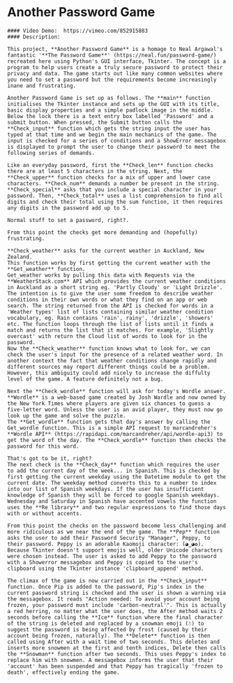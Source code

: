    # Another Password Game
    #### Video Demo:  https://vimeo.com/852915883
    #### Description:

    This project, **Another Password Game** is a homage to Neal Argawal's fantastic '**The Password Game**' (https://neal.fun/password-game/) recreated here using Python's GUI interface, Tkinter. The concept is a program to help users create a truly secure password to protect their privacy and data. The game starts out like many common websites where you need to set a password but the requirements become increasingly inane and frustrating.

    Another Password Game is set up as follows. The **main** function initialises the Tkinter instance and sets up the GUI with its title, basic display properties and a simple padlock image in the middle. Below the lock there is a text entry box labelled 'Password' and a submit button. When pressed, the Submit button calls the **Check_input** function which gets the string input the user has typed at that time and we begin the main mechanics of the game. The input is checked for a series of conditions and a ShowError messagebox is displayed to prompt the user to change their password to meet the following series of demands.

    Like an everyday password, first the **Check_len** function checks there are at least 5 characters in the string. Next, the **Check_upper** function checks for a mix of upper and lower case characters. **Check_num** demands a number be present in the string. **Check_special** asks that you include a special character in your password. Then, **Check_total** uses a list comprehension to find all digits and check their total using the sum function, it then requires any digits in the password add up to 5.

    Normal stuff to set a password, right?.

    From this point the checks get more demanding and (hopefully) frustrating.

    **Check_weather** asks for the current weather in Auckland, New Zealand.
    This function works by first getting the current weather with the **Get_weather** function.
    Get_weather works by pulling this data with Requests via the **WeatherStack.com** API which provides the current weather conditions in Auckland as a short string eg. 'Partly Cloudy' or 'Light Drizzle'. The intention is to give the user some freedom to describe weather conditions in their own words or what they find on an app or web search. The string returned from the API is checked for words in a 'Weather types' list of lists containing similar weather condition vocabulary, eg. Rain contains 'rain', rainy', 'drizzle', 'showers' etc. The function loops through the list of lists until it finds a match and returns the list that it matches. For example, 'Slightly overcast' with return the Cloud list of words to look for in the password.
    Now the **Check_weather** function knows what to look for, we can check the user's input for the presence of a related weather word. In another context the fact that weather conditions change rapidly and different sources may report different things could be a problem. However, this ambiguity could add nicely to increase the diffulty level of the game. A feature definitely not a bug.

    Next the **Check_wordle** function will ask for today's Wordle answer. **Wordle** is a web-based game created by Josh Wardle and now owned by the New York Times where players are given six chances to guess a five-letter word. Unless the user is an avid player, they must now go look up the game and solve the puzzle.
    The **Get_wordle** function gets that day's answer by calling the Get_wordle function. This is a simple API request to marcandreher's **Wordle API** (https://rapidapi.com/marcandreher/api/wordle-api3) to get the word of the day. The **Check_wordle** function then checks the password for this word.

    That's got to be it, right?
    The next check is the **Check_day** function which requires the user to add the current day of the week... in Spanish. This is checked by first getting the current weekday using the Datetime module to get the current date. The weekday method converts this to a number to index into our list of Spanish weekdays. If the user has insufficient knowledge of Spanish they will be forced to google Spanish weekdays. Wednesday and Saturday in Spanish have accented vowels the function uses the **Re library** and two regular expressions to find those days with or without accents.

    From this point the checks on the password become less challenging and more ridiculous as we near the end of the game. The **Pep** function asks the user to add their Password Security "Manager", Peppy, to their password. Peppy is an adorable Kaomoji character: (◕‿◕✿). Because Tkinter doesn't support emojis well, older Unicode characters were chosen instead. The user is asked to add Peppy to the password with a Showerror messagebox and Peppy is copied to the user's clipboard using the Tkinter instance 'clipboard_append' method.

    The climax of the game is now carried out in the **Check_input** function. Once Pip is added to the password, Pip's index in the current password string is checked and the user is shown a warning via the messagebox. It reads "Action needed: To avoid your account being frozen, your password must include 'carbon-neutral'". This is actually a red herring, no matter what the user does, the After method waits 2 seconds before calling the **Ice** function where the final character of the string is deleted and replaced by a snowman emoji (☃) to suggest the password is being affected by frost (caused by their account being frozen, naturally). The **Delete** function is then called using After with a wait time of two seconds. This deletes and inserts more snowmen at the first and tenth indices, Delete then calls the **Snowman** function after two seconds. This uses Peppy's index to replace him with snowmen. A messagebox informs the user that their 'account' has been suspended and that Peppy has tragically 'frozen to death', effectively ending the game.
